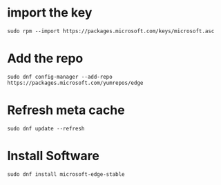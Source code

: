 # import the key
```
sudo rpm --import https://packages.microsoft.com/keys/microsoft.asc
```
# Add the repo
```
sudo dnf config-manager --add-repo https://packages.microsoft.com/yumrepos/edge
```
# Refresh meta cache
```
sudo dnf update --refresh
```
# Install Software
```
sudo dnf install microsoft-edge-stable
```
